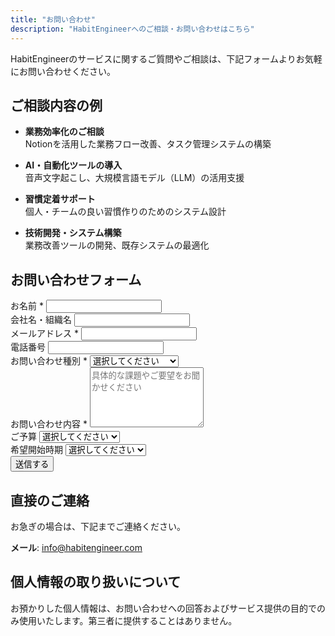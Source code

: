 ```yaml
---
title: "お問い合わせ"
description: "HabitEngineerへのご相談・お問い合わせはこちら"
---
```


HabitEngineerのサービスに関するご質問やご相談は、下記フォームよりお気軽にお問い合わせください。

## ご相談内容の例

- **業務効率化のご相談**  
  Notionを活用した業務フロー改善、タスク管理システムの構築

- **AI・自動化ツールの導入**  
  音声文字起こし、大規模言語モデル（LLM）の活用支援

- **習慣定着サポート**  
  個人・チームの良い習慣作りのためのシステム設計

- **技術開発・システム構築**  
  業務改善ツールの開発、既存システムの最適化

## お問い合わせフォーム

<form class="contact-form" name="contact" method="POST" data-netlify="true" action="/contact-success/">
  <input type="hidden" name="form-name" value="contact">
  <div class="form-group">
    <label for="name">お名前 <span class="required">*</span></label>
    <input type="text" id="name" name="name" required>
  </div>

  <div class="form-group">
    <label for="company">会社名・組織名</label>
    <input type="text" id="company" name="company">
  </div>

  <div class="form-group">
    <label for="email">メールアドレス <span class="required">*</span></label>
    <input type="email" id="email" name="email" required>
  </div>

  <div class="form-group">
    <label for="phone">電話番号</label>
    <input type="tel" id="phone" name="phone">
  </div>

  <div class="form-group">
    <label for="subject">お問い合わせ種別 <span class="required">*</span></label>
    <select id="subject" name="subject" required>
      <option value="">選択してください</option>
      <option value="service-inquiry">サービスについて</option>
      <option value="consultation">業務改善の相談</option>
      <option value="development">開発・システム構築</option>
      <option value="support">技術サポート</option>
      <option value="other">その他</option>
    </select>
  </div>

  <div class="form-group">
    <label for="message">お問い合わせ内容 <span class="required">*</span></label>
    <textarea id="message" name="message" rows="6" placeholder="具体的な課題やご要望をお聞かせください" required></textarea>
  </div>

  <div class="form-group">
    <label for="budget">ご予算</label>
    <select id="budget" name="budget">
      <option value="">選択してください</option>
      <option value="under-100k">10万円未満</option>
      <option value="100k-300k">10万円〜30万円</option>
      <option value="300k-500k">30万円〜50万円</option>
      <option value="500k-1m">50万円〜100万円</option>
      <option value="over-1m">100万円以上</option>
      <option value="monthly">月額契約希望</option>
      <option value="undecided">未定</option>
    </select>
  </div>

  <div class="form-group">
    <label for="timeline">希望開始時期</label>
    <select id="timeline" name="timeline">
      <option value="">選択してください</option>
      <option value="asap">できるだけ早く</option>
      <option value="1month">1ヶ月以内</option>
      <option value="3months">3ヶ月以内</option>
      <option value="6months">6ヶ月以内</option>
      <option value="flexible">時期は相談</option>
    </select>
  </div>

  <div class="form-submit">
    <button type="submit" class="button button-primary">送信する</button>
  </div>
</form>

## 直接のご連絡

お急ぎの場合は、下記までご連絡ください。

**メール**: info@habitengineer.com

## 個人情報の取り扱いについて

お預かりした個人情報は、お問い合わせへの回答およびサービス提供の目的でのみ使用いたします。第三者に提供することはありません。